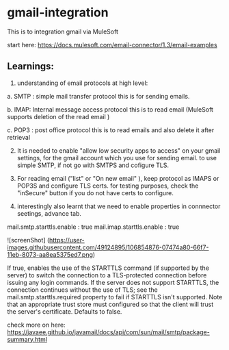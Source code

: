 # gmail-integration
This is to integration gmail via MuleSoft

start here: https://docs.mulesoft.com/email-connector/1.3/email-examples

## Learnings:
1. understanding of email protocols at high level:

  a. SMTP : simple mail transfer protocol
  this is for sending emails.
  
  b. IMAP: Internal message access protocol
  this is to read email  (MuleSoft supports deletion of the read email )
  
  c. POP3 : post office protocol
  this is to read emails and also delete it after retrieval 
  
 2. It is needed to enable "allow low security apps to access" on your gmail settings, for the gmail account which you use for sending email.
  to use simple SMTP, if not go with SMTPS and cofigure TLS. 
   
 3. For reading email ("list" or "On new email" ), keep protocol as IMAPS or POP3S and configure TLS certs.
 for testing purposes, check the "inSecure" button if you do not have certs to configure. 
 
 4. interestingly also learnt that we need to enable properties in connnector seetings, advance tab. 
   
 mail.smtp.starttls.enable : true
 mail.imap.starttls.enable : true
 
![screenShot] (https://user-images.githubusercontent.com/49124895/106854876-07474a80-66f7-11eb-8073-aa8ea5375ed7.png)
 
 If true, enables the use of the STARTTLS command (if supported by the server) to switch the connection to a TLS-protected connection before issuing any login commands. If the server does not support STARTTLS, the connection continues without the use of TLS; see the mail.smtp.starttls.required property to fail if STARTTLS isn't supported. Note that an appropriate trust store must configured so that the client will trust the server's certificate. Defaults to false.
 
 check  more on here: https://javaee.github.io/javamail/docs/api/com/sun/mail/smtp/package-summary.html
 
 

